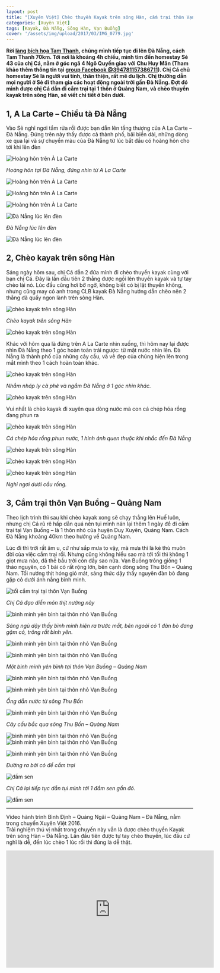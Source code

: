 ```yaml
---
layout: post
title: "[Xuyên Việt] Chèo thuyền Kayak trên sông Hàn, cắm trại thôn Vạn Buồng"
categories: [Xuyên Việt]
tags: [Kayak, Đà Nẵng, Sông Hàn, Vạn Buồng]
cover: '/assets/img/upload/2017/03/IMG_0779.jpg'
---
```

**Rời [làng bích họa Tam Thanh](http://ngaoduky.com/lang-bich-hoa-tam-thanh-quang-nam), chúng mình tiếp tục đi lên Đà Nẵng, cách Tam Thanh 70km. Tới nơi là khoảng 4h chiều, mình tìm đến homestay Sẻ 43 của chị Cá, nằm ở góc ngã 4 Ngô Quyền giao với Chu Huy Mân (Tham khảo thêm thông tin tại [group Facebook @394781157386711](https://www.facebook.com/media/set/?set=oa.460575687473924&type=1)). Chị Cá chủ homestay Sẻ là người vui tính, thân thiện, rất mê du lịch. Chị thường dẫn mọi người ở Sẻ đi tham gia các hoạt động ngoài trời gần Đà Nẵng. Đợt đó mình được chị Cá dẫn đi cắm trại tại 1 thôn ở Quảng Nam, và chèo thuyền kayak trên sông Hàn, sẽ viết chi tiết ở bên dưới.**

1, A La Carte – Chiều tà Đà Nẵng
--------------------------------

Vào Sẻ nghỉ ngơi tắm rửa rồi được bạn dẫn lên tầng thượng của A La Carte – Đà Nẵng. Đứng trên này thấy được cả thành phố, bãi biển dài, những dòng xe qua lại và sự chuyển màu của Đà Nẵng từ lúc bắt đầu có hoàng hôn cho tới khi lên đèn

![Hoàng hôn trên À La Carte](https://dendosg.github.io/assets/img/upload/2017/03/IMG_6876.jpg)

*Hoàng hôn tại Đà Nẵng, đứng nhìn từ A La Carte*

![Hoàng hôn trên À La Carte](https://dendosg.github.io/assets/img/upload/2017/03/GOPR2646.jpg)

![Hoàng hôn trên À La Carte](https://dendosg.github.io/assets/img/upload/2017/03/IMG_6879.jpg)

![Hoàng hôn trên À La Carte](https://dendosg.github.io/assets/img/upload/2017/03/IMG_0765.jpg)

![Đà Nẵng lúc lên đèn](https://dendosg.github.io/assets/img/upload/2017/03/GOPR2873.jpg)

*Đà Nẵng lúc lên đèn*

![Đà Nẵng lúc lên đèn](https://dendosg.github.io/assets/img/upload/2017/03/IMG_6946.jpg)

2, Chèo kayak trên sông Hàn
---------------------------

Sáng ngày hôm sau, chị Cá dẫn 2 đứa mình đi chèo thuyền kayak cùng với bạn chị Cá. Đây là lần đầu tiên 2 thằng được ngồi lên thuyền kayak và tự tay chèo lái nó. Lúc đầu cũng hơi bỡ ngỡ, không biết có bị lật thuyền không, nhưng cũng may có anh trong CLB kayak Đà Nẵng hướng dẫn chèo nên 2 thằng đã quẩy ngon lành trên sông Hàn.

![chèo kayak trên sông Hàn](https://dendosg.github.io/assets/img/upload/2017/03/GOPR3042.jpg)

*Chèo kayak trên sông Hàn*

![chèo kayak trên sông Hàn](https://dendosg.github.io/assets/img/upload/2017/03/G0233426.jpg)

Khác với hôm qua là đứng trên A La Carte nhìn xuống, thì hôm nay lại được nhìn Đà Nẵng theo 1 góc hoàn toàn trái ngược: từ mặt nước nhìn lên. Đà Nẵng là thành phố của những cây cầu, và vẻ đẹp của chúng hiện lên trong mắt mình theo 1 cách hoàn toàn khác.

![chèo kayak trên sông Hàn](https://dendosg.github.io/assets/img/upload/2017/03/G0043040.jpg)

*Nhắm nháp ly cà phê và ngắm Đà Nẵng ở 1 góc nhìn khác.*

![chèo kayak trên sông Hàn](https://dendosg.github.io/assets/img/upload/2017/03/G0143243.jpg)

Vui nhất là chèo kayak đi xuyên qua dòng nước mà con cá chép hóa rồng đang phun ra

![chèo kayak trên sông Hàn](https://dendosg.github.io/assets/img/upload/2017/03/G0133227.jpg)

*Cá chép hóa rồng phun nước, 1 hình ảnh quen thuộc khi nhắc đến Đà Nẵng*

![chèo kayak trên sông Hàn](https://dendosg.github.io/assets/img/upload/2017/03/G0123185.jpg)

![chèo kayak trên sông Hàn](https://dendosg.github.io/assets/img/upload/2017/03/G0183365.jpg)

![chèo kayak trên sông Hàn](https://dendosg.github.io/assets/img/upload/2017/03/G0213399.jpg)

*Nghỉ ngơi dưới cầu rồng.*

3, Cắm trại thôn Vạn Buồng – Quảng Nam
--------------------------------------

Theo lịch trình thì sau khi chèo kayak xong sẽ chạy thẳng lên Huế luôn, nhưng chị Cá rủ rê hấp dẫn quá nên tụi mình nán lại thêm 1 ngày để đi cắm trại tại Vạn Buồng – là 1 thôn nhỏ của huyện Duy Xuyên, Quảng Nam. Cách Đà Nẵng khoảng 40km theo hướng về Quảng Nam.

Lúc đi thì trời rất âm u, cứ như sắp mưa to vậy, mà mưa thì là kẻ thù muôn đời của việc cắm trại rồi. Nhưng cũng không hiểu sao mà tới tối thì không 1 giọt mưa nào, đã thế bầu trời còn đầy sao nữa. Vạn Buồng trông giống 1 thảo nguyên, có 1 bãi cỏ rất rộng lớn, bên cạnh dòng sông Thu Bồn – Quảng Nam. Tối nướng thịt hóng gió mát, sáng thức dậy thấy nguyên đàn bò đang gặp cỏ dưới ánh nắng bình minh.

![tối cắm trại tại thôn Vạn Buồng](https://dendosg.github.io/assets/img/upload/2017/03/IMG_0760.jpg)

*Chị Cá đạo diễn món thịt nướng này*

![bình minh yên bình tại thôn nhỏ Vạn Buồng](https://dendosg.github.io/assets/img/upload/2017/03/IMG_0773.jpg)

*Sáng ngủ dậy thấy bình minh hiện ra trước mắt, bên ngoài có 1 đàn bò đang gặm cỏ, trông rất bình yên.*

![bình minh yên bình tại thôn nhỏ Vạn Buồng](https://dendosg.github.io/assets/img/upload/2017/03/GOPR5937.jpg)

![bình minh yên bình tại thôn nhỏ Vạn Buồng](https://dendosg.github.io/assets/img/upload/2017/03/IMG_0777.jpg)

*Một bình minh yên bình tại thôn Vạn Buồng – Quảng Nam*

![bình minh yên bình tại thôn nhỏ Vạn Buồng](https://dendosg.github.io/assets/img/upload/2017/03/IMG_0778.jpg)

![bình minh yên bình tại thôn nhỏ Vạn Buồng](https://dendosg.github.io/assets/img/upload/2017/03/IMG_0779.jpg)

*Ống dẫn nước từ sông Thu Bồn*

![bình minh yên bình tại thôn nhỏ Vạn Buồng](https://dendosg.github.io/assets/img/upload/2017/03/IMG_0781.jpg)

*Cây cầu bắc qua sông Thu Bồn – Quảng Nam*

![bình minh yên bình tại thôn nhỏ Vạn Buồng](https://dendosg.github.io/assets/img/upload/2017/03/IMG_0783.jpg) ![bình minh yên bình tại thôn nhỏ Vạn Buồng](https://dendosg.github.io/assets/img/upload/2017/03/IMG_0786.jpg)

![bình minh yên bình tại thôn nhỏ Vạn Buồng](https://dendosg.github.io/assets/img/upload/2017/03/IMG_0788.jpg)

*Đường ra bãi cỏ để cắm trại*

![đầm sen](https://dendosg.github.io/assets/img/upload/2017/03/IMG_0795.jpg)

*Chị Cá lại tiếp tục dẫn tụi mình tới 1 đầm sen gần đó.*

![đầm sen](https://dendosg.github.io/assets/img/upload/2017/03/IMG_0801-1.jpg)

* * *

Video hành trình Bình Định – Quảng Ngãi – Quảng Nam – Đà Nẵng, nằm trong chuyến Xuyên Việt 2016.  
Trải nghiệm thú vị nhất trong chuyến này vẫn là được chèo thuyền Kayak trên sông Hàn – Đà Nẵng. Lần đầu tiên được tự tay chèo thuyền, lúc đầu cứ nghĩ là dễ, đến lúc chèo 1 lúc rồi thì đúng là dễ thật.


<div class="iframewrapper">
    <iframe width="560" height="315" src="https://www.youtube.com/embed/mb1hZpl0xus" frameborder="0" gesture="media" allow="encrypted-media" allowfullscreen></iframe>
</div>